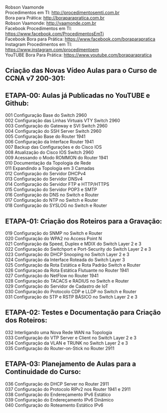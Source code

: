 Robson Vaamonde<br>
Procedimentos em TI: http://procedimentosemti.com.br<br>
Bora para Prática: http://boraparapratica.com.br<br>
Robson Vaamonde: http://vaamonde.com.br<br>
Facebook Procedimentos em TI: https://www.facebook.com/ProcedimentosEmTi<br>
Facebook Bora para Prática: https://www.facebook.com/boraparapratica<br>
Instagram Procedimentos em TI: https://www.instagram.com/procedimentoem<br>
YouTUBE Bora Para Prática: https://www.youtube.com/boraparapratica<br>

## **Criação das Novas Vídeo Aulas para o Curso de CCNA v7 200-301:**

## **ETAPA-00: Aulas já Publicadas no YouTUBE e Github:**
001 Configuração Base do Switch 2960<br>
002 Configuração das Linhas Virtuais VTY Switch 2960<br>
003 Configuração do Gateway e SVI Switch 2960<br>
004 Configuração do SSH Server Switch 2960<br>
005 Configuração Base do Router 1941<br>
006 Configuração da Interface Router 1941<br>
007 Backup das Configurações e do Cisco IOS<br>
008 Atualização do Cisco IOS Switch 2960<br>
009 Acessando o Modo ROMMON do Router 1941<br>
010 Documentação da Topologia de Rede<br>
011 Expandindo a Topologia em 3 Camadas<br>
012 Configuração do Servidor DHCPv4<br>
013 Configuração do Servidor DNSv4<br>
014 Configuração do Servidor FTP e HTTP/HTTPS<br>
015 Configuração do Servidor POP3 e SMTP<br>
016 Configuração do DNS no Switch e Router<br>
017 Configuração do NTP no Switch e Router<br>
018 Configuração do SYSLOG no Switch e Router<br>

## **ETAPA-01: Criação dos Roteiros para a Gravação:**
019 Configuração do SNMP no Switch e Router<br>
020 Configuração do WPA2 no Access Point N<br>
021 Configuração da Speed, Duplex e MDIX do Switch Layer 2 e 3<br>
022 Configuração do Switchport e Port-Security do Switch Layer 2 e 3<br>
023 Configuração do DHCP Snooping no Switch Layer 2 e 3<br>
024 Configuração da Interface Roteada do Switch Layer 3<br>
025 Configuração da Rota Estática e Rota Padrão Switch e Router<br>
026 Configuraçao da Rota Estática Flutuante no Router 1941<br>
027 Configuração do NetFlow no Router 1941<br>
028 Configuração do TACACS e RADIUS no Switch e Router<br>
029 Configuração do Servidor de Cadastro de IoT <br>
030 Configuração do Protocolo CDP e LLDP no Switch e Router<br>
031 Configuração do STP e RSTP BÁSICO no Switch Layer 2 e 3

## **ETAPA-02: Testes e Documentação para Criação dos Roteiros:**
032 Interligando uma Nova Rede WAN na Topologia<br>
033 Configuração do VTP Server e Client no Switch Layer 2 e 3<br>
034 Configuração da VLAN e TRUNK no Switch Layer 2 e 3<br>
035 Configuração do Router-on-Stick no Router 2911

## **ETAPA-03: Planejamento de Aulas para a Continuidade do Curso:**
036 Configuração do DHCP Server no Router 2911<br>
037 Configuração do Protocolo RIPv2 nos Router 1941 e 2911<br>
038 Configuração do Endereçamento IPv6 Estático<br>
039 Configuração do Endereçamento IPv6 Dinâmico<br>
040 Configuração do Roteamento Estático IPv6